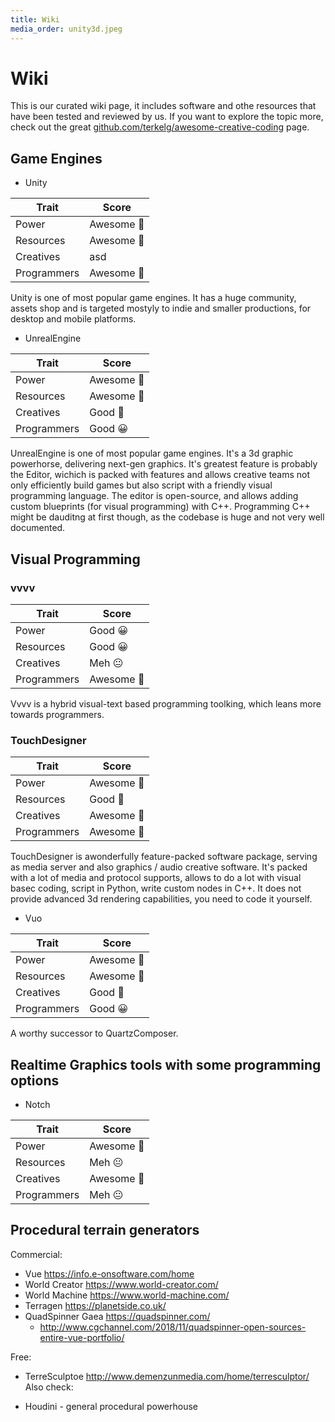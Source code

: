 ```yaml
---
title: Wiki
media_order: unity3d.jpeg
---
```


# Wiki

This is our curated wiki page, it includes software and othe resources that have been tested and reviewed by us. If you want to explore the topic more, check out the great [github.com/terkelg/awesome-creative-coding](https://github.com/terkelg/awesome-creative-coding) page.


## Game Engines

* Unity

| Trait | Score |
| ------ | ----------- |
| Power | Awesome 🤩 |
| Resources | Awesome 🤩 |
| Creatives | asd |
| Programmers | Awesome 🤩 |  

Unity is one of most popular game engines. It has a huge community, assets shop and is targeted mostyly to indie and smaller productions, for desktop and mobile platforms. 
  
* UnrealEngine

| Trait | Score |
| ------ | ----------- |
| Power | Awesome 🤩 |
| Resources | Awesome 🤩 |
| Creatives | Good 🤩 |
| Programmers | Good 😀 |  

UnrealEngine is one of most popular game engines. It's a 3d graphic powerhorse, delivering next-gen graphics. It's greatest feature is probably the Editor, wichich is packed with features and allows creative teams not only efficiently build games but also script with a friendly visual programming language. The editor is open-source, and allows adding custom blueprints (for visual programming) with C++. Programming C++ might be dauditng at first though, as the codebase is huge and not very well documented.

## Visual Programming

### vvvv

| Trait | Score |
| ------ | ----------- |
| Power | Good 😀 |
| Resources | Good 😀 |
| Creatives | Meh 😐 |
| Programmers | Awesome 🤩 |  

Vvvv is a hybrid visual-text based programming toolking, which leans more towards programmers. 

### TouchDesigner

| Trait | Score |
| ------ | ----------- |
| Power | Awesome 🤩 |
| Resources | Good 🤩 |
| Creatives | Awesome 🤩 |
| Programmers | Awesome 🤩 |  

TouchDesigner is awonderfully feature-packed software package, serving as media server and also graphics / audio creative software. It's packed with a lot of media and protocol supports, allows to do a lot with visual basec coding, script in Python, write custom nodes in C++. It does not provide advanced 3d rendering capabilities, you need to code it yourself.

* Vuo

| Trait | Score |
| ------ | ----------- |
| Power | Awesome 🤩 |
| Resources | Awesome 🤩 |
| Creatives | Good 🤩 |
| Programmers | Good 😀 |  

A worthy successor to QuartzComposer.

## Realtime Graphics tools with some programming options

* Notch

| Trait | Score |
| ------ | ----------- |
| Power | Awesome 🤩 |
| Resources | Meh 😐 |
| Creatives | Awesome 🤩 |
| Programmers | Meh 😐 |  

## Procedural terrain generators

Commercial:

* Vue https://info.e-onsoftware.com/home
* World Creator https://www.world-creator.com/
* World Machine https://www.world-machine.com/
* Terragen https://planetside.co.uk/
* QuadSpinner Gaea https://quadspinner.com/
    * http://www.cgchannel.com/2018/11/quadspinner-open-sources-entire-vue-portfolio/

Free:

* TerreSculptoe http://www.demenzunmedia.com/home/terresculptor/
Also check:

* Houdini - general procedural powerhouse